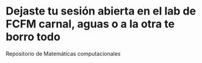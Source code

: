 # Dejaste tu sesión abierta en el lab de FCFM carnal, aguas o a la otra te borro todo
Repositorio de Matemáticas computacionales 

